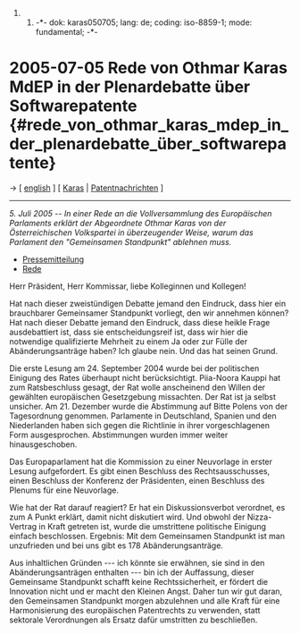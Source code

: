 1.  1.  -\*- dok: karas050705; lang: de; coding: iso-8859-1; mode:
        fundamental; -\*-

# 2005-07-05 Rede von Othmar Karas MdEP in der Plenardebatte über Softwarepatente {#rede_von_othmar_karas_mdep_in_der_plenardebatte_über_softwarepatente}

-\> \[ [ english](Karas050705En "wikilink") \] \[ [
Karas](OthmarKarasDe "wikilink") \| [
Patentnachrichten](SwpatcninoDe "wikilink") \]

------------------------------------------------------------------------

*5. Juli 2005 \-- In einer Rede an die Vollversammlung des Europäischen
Parlaments erklärt der Abgeordnete Othmar Karas von der Österreichischen
Volkspartei in überzeugender Weise, warum das Parlament den
\"Gemeinsamen Standpunkt\" ablehnen muss.*

-   [Pressemitteilung](http://www.othmar-karas.at/ok.php?ok=new_presse_zeigen.php&id=272 "wikilink")
-   [Rede](http://www.othmar-karas.at/ok.php?ok=the_reden.php "wikilink")

Herr Präsident, Herr Kommissar, liebe Kolleginnen und Kollegen!

Hat nach dieser zweistündigen Debatte jemand den Eindruck, dass hier ein
brauchbarer Gemeinsamer Standpunkt vorliegt, den wir annehmen können?
Hat nach dieser Debatte jemand den Eindruck, dass diese heikle Frage
ausdebattiert ist, dass sie entscheidungsreif ist, dass wir hier die
notwendige qualifizierte Mehrheit zu einem Ja oder zur Fülle der
Abänderungsanträge haben? Ich glaube nein. Und das hat seinen Grund.

Die erste Lesung am 24. September 2004 wurde bei der politischen
Einigung des Rates überhaupt nicht berücksichtigt. Piia-Noora Kauppi hat
zum Ratsbeschluss gesagt, der Rat wolle anscheinend den Willen der
gewählten europäischen Gesetzgebung missachten. Der Rat ist ja selbst
unsicher. Am 21. Dezember wurde die Abstimmung auf Bitte Polens von der
Tagesordnung genommen. Parlamente in Deutschland, Spanien und den
Niederlanden haben sich gegen die Richtlinie in ihrer vorgeschlagenen
Form ausgesprochen. Abstimmungen wurden immer weiter hinausgeschoben.

Das Europaparlament hat die Kommission zu einer Neuvorlage in erster
Lesung aufgefordert. Es gibt einen Beschluss des Rechtsausschusses,
einen Beschluss der Konferenz der Präsidenten, einen Beschluss des
Plenums für eine Neuvorlage.

Wie hat der Rat darauf reagiert? Er hat ein Diskussionsverbot verordnet,
es zum A Punkt erklärt, damit nicht diskutiert wird. Und obwohl der
Nizza-Vertrag in Kraft getreten ist, wurde die umstrittene politische
Einigung einfach beschlossen. Ergebnis: Mit dem Gemeinsamen Standpunkt
ist man unzufrieden und bei uns gibt es 178 Abänderungsanträge.

Aus inhaltlichen Gründen \-\-- ich könnte sie erwähnen, sie sind in den
Abänderungsanträgen enthalten \-\-- bin ich der Auffassung, dieser
Gemeinsame Standpunkt schafft keine Rechtssicherheit, er fördert die
Innovation nicht und er macht den Kleinen Angst. Daher tun wir gut
daran, den Gemeinsamen Standpunkt morgen abzulehnen und alle Kraft für
eine Harmonisierung des europäischen Patentrechts zu verwenden, statt
sektorale Verordnungen als Ersatz dafür umstritten zu beschließen.
